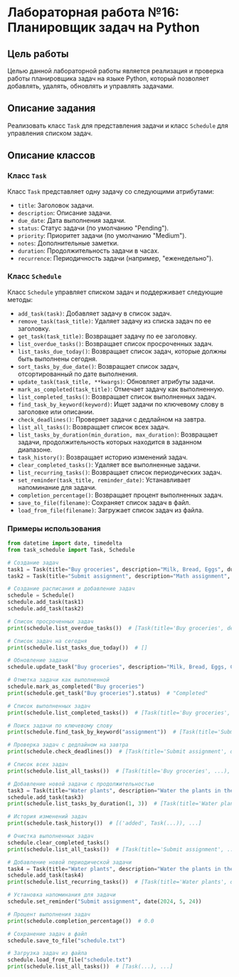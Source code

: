 # Лабораторная работа №16: Планировщик задач на Python

## Цель работы
Целью данной лабораторной работы является реализация и проверка работы планировщика задач на языке Python, который позволяет добавлять, удалять, обновлять и управлять задачами.

## Описание задания
Реализовать класс `Task` для представления задачи и класс `Schedule` для управления списком задач.

## Описание классов

### Класс `Task`
Класс `Task` представляет одну задачу со следующими атрибутами:
- `title`: Заголовок задачи.
- `description`: Описание задачи.
- `due_date`: Дата выполнения задачи.
- `status`: Статус задачи (по умолчанию "Pending").
- `priority`: Приоритет задачи (по умолчанию "Medium").
- `notes`: Дополнительные заметки.
- `duration`: Продолжительность задачи в часах.
- `recurrence`: Периодичность задачи (например, "еженедельно").

### Класс `Schedule`
Класс `Schedule` управляет списком задач и поддерживает следующие методы:
- `add_task(task)`: Добавляет задачу в список задач.
- `remove_task(task_title)`: Удаляет задачу из списка задач по ее заголовку.
- `get_task(task_title)`: Возвращает задачу по ее заголовку.
- `list_overdue_tasks()`: Возвращает список просроченных задач.
- `list_tasks_due_today()`: Возвращает список задач, которые должны быть выполнены сегодня.
- `sort_tasks_by_due_date()`: Возвращает список задач, отсортированный по дате выполнения.
- `update_task(task_title, **kwargs)`: Обновляет атрибуты задачи.
- `mark_as_completed(task_title)`: Отмечает задачу как выполненную.
- `list_completed_tasks()`: Возвращает список выполненных задач.
- `find_task_by_keyword(keyword)`: Ищет задачи по ключевому слову в заголовке или описании.
- `check_deadlines()`: Проверяет задачи с дедлайном на завтра.
- `list_all_tasks()`: Возвращает список всех задач.
- `list_tasks_by_duration(min_duration, max_duration)`: Возвращает задачи, продолжительность которых находится в заданном диапазоне.
- `task_history()`: Возвращает историю изменений задач.
- `clear_completed_tasks()`: Удаляет все выполненные задачи.
- `list_recurring_tasks()`: Возвращает список периодических задач.
- `set_reminder(task_title, reminder_date)`: Устанавливает напоминание для задачи.
- `completion_percentage()`: Возвращает процент выполненных задач.
- `save_to_file(filename)`: Сохраняет список задач в файл.
- `load_from_file(filename)`: Загружает список задач из файла.

### Примеры использования
```python
from datetime import date, timedelta
from task_schedule import Task, Schedule

# Создание задач
task1 = Task(title="Buy groceries", description="Milk, Bread, Eggs", due_date=date.today() - timedelta(days=1))
task2 = Task(title="Submit assignment", description="Math assignment", due_date=date.today() + timedelta(days=2))

# Создание расписания и добавление задач
schedule = Schedule()
schedule.add_task(task1)
schedule.add_task(task2)

# Список просроченных задач
print(schedule.list_overdue_tasks())  # [Task(title='Buy groceries', description='Milk, Bread, Eggs', ...)]

# Список задач на сегодня
print(schedule.list_tasks_due_today())  # []

# Обновление задачи
schedule.update_task("Buy groceries", description="Milk, Bread, Eggs, Cheese", due_date=date(2024, 5, 26))

# Отметка задачи как выполненной
schedule.mark_as_completed("Buy groceries")
print(schedule.get_task("Buy groceries").status)  # "Completed"

# Список выполненных задач
print(schedule.list_completed_tasks())  # [Task(title='Buy groceries', description='Milk, Bread, Eggs, Cheese', ...)]

# Поиск задачи по ключевому слову
print(schedule.find_task_by_keyword("assignment"))  # [Task(title='Submit assignment', description='Math assignment', ...)]

# Проверка задач с дедлайном на завтра
print(schedule.check_deadlines())  # [Task(title='Submit assignment', description='Math assignment', ...)]

# Список всех задач
print(schedule.list_all_tasks())  # [Task(title='Buy groceries', ...), Task(title='Submit assignment', ...)]

# Добавление новой задачи с продолжительностью
task3 = Task(title="Water plants", description="Water the plants in the garden", due_date=date(2024, 5, 25), duration=2)
schedule.add_task(task3)
print(schedule.list_tasks_by_duration(1, 3))  # [Task(title='Water plants', description='Water the plants in the garden', ...)]

# История изменений задач
print(schedule.task_history())  # [('added', Task(...)), ...]

# Очистка выполненных задач
schedule.clear_completed_tasks()
print(schedule.list_all_tasks())  # [Task(title='Submit assignment', ...), Task(title='Water plants', ...)]

# Добавление новой периодической задачи
task4 = Task(title="Water plants", description="Water the plants in the garden", due_date=date(2024, 5, 25), recurrence="weekly")
schedule.add_task(task4)
print(schedule.list_recurring_tasks())  # [Task(title='Water plants', description='Water the plants in the garden', ...)]

# Установка напоминания для задачи
schedule.set_reminder("Submit assignment", date(2024, 5, 24))

# Процент выполнения задач
print(schedule.completion_percentage())  # 0.0

# Сохранение задач в файл
schedule.save_to_file("schedule.txt")

# Загрузка задач из файла
schedule.load_from_file("schedule.txt")
print(schedule.list_all_tasks())  # [Task(...), ...]
